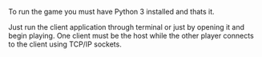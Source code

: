 To run the game you must have Python 3 installed and thats it.

Just run the client application through terminal or just by opening it and begin playing.
One client must be the host while the other player connects to the client using TCP/IP sockets.
